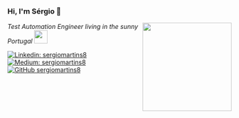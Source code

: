 ### Hi, I'm Sérgio 👋

<img align='right' src="https://media.giphy.com/media/KzJkzjggfGN5Py6nkT/giphy.gif" width="200">

<p><em>Test Automation Engineer living in the sunny Portugal <img src="https://media.giphy.com/media/142K5KNLmUBtYI/giphy.gif" width="30"></br></em></p>

[![Linkedin: sergiomartins8](https://img.shields.io/badge/-sergiomartins8-blue?logo=Linkedin&logoColor=white&link=https://www.linkedin.com/in/sergiomartins8/)](https://www.linkedin.com/in/sergiomartins8/)
[![Medium: sergiomartins8](https://img.shields.io/badge/-sergiomartins8-black?logo=Medium&logoColor=white&link=https://medium.com/@sergiomartins8/)](https://medium.com/@sergiomartins8/)
[![GitHub sergiomartins8](https://img.shields.io/github/followers/sergiomartins8?label=follow&style=social)](https://github.com/sergiomartins8)
